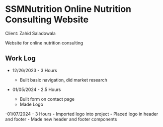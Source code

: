 # SSMNutrition Online Nutrition Consulting Website

Client: Zahid Saladowala

Website for online nutrition consulting

## Work Log

-   12/26/2023 - 3 Hours

    -   Built basic navigation, did market research

-   01/05/2024 - 2.5 Hours
    -   Built form on contact page
    -   Made Logo

-01/07/2024 - 3 Hours
    -   Imported logo into project
    -   Placed logo in header and footer
    -   Made new header and footer components
